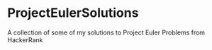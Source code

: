 # ProjectEulerSolutions
A collection of some of my solutions to Project Euler Problems from HackerRank
